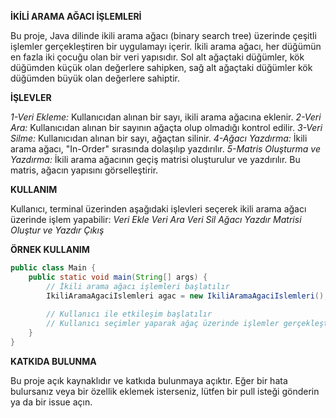 **İKİLİ ARAMA AĞACI İŞLEMLERİ**

Bu proje, Java dilinde ikili arama ağacı (binary search tree) üzerinde çeşitli işlemler gerçekleştiren bir uygulamayı içerir. İkili arama ağacı, her düğümün en fazla iki çocuğu olan bir veri yapısıdır. Sol alt ağaçtaki düğümler, kök düğümden küçük olan değerlere sahipken, sağ alt ağaçtaki düğümler kök düğümden büyük olan değerlere sahiptir.

**İŞLEVLER**

*1-Veri Ekleme:* Kullanıcıdan alınan bir sayı, ikili arama ağacına eklenir.
*2-Veri Ara:* Kullanıcıdan alınan bir sayının ağaçta olup olmadığı kontrol edilir.
*3-Veri Silme:* Kullanıcıdan alınan bir sayı, ağaçtan silinir.
*4-Ağacı Yazdırma:* İkili arama ağacı, "In-Order" sırasında dolaşılıp yazdırılır.
*5-Matris Oluşturma ve Yazdırma:* İkili arama ağacının geçiş matrisi oluşturulur ve yazdırılır. Bu matris, ağacın yapısını görselleştirir.

**KULLANIM**

Kullanıcı, terminal üzerinden aşağıdaki işlevleri seçerek ikili arama ağacı üzerinde işlem yapabilir:
*Veri Ekle*
*Veri Ara*
*Veri Sil*
*Ağacı Yazdır*
*Matrisi Oluştur ve Yazdır*
*Çıkış*

**ÖRNEK KULLANIM**

```java
public class Main {
    public static void main(String[] args) {
        // İkili arama ağacı işlemleri başlatılır
        IkiliAramaAgaciIslemleri agac = new IkiliAramaAgaciIslemleri();
        
        // Kullanıcı ile etkileşim başlatılır
        // Kullanıcı seçimler yaparak ağaç üzerinde işlemler gerçekleştirir
    }
}
```

**KATKIDA BULUNMA**

Bu proje açık kaynaklıdır ve katkıda bulunmaya açıktır. Eğer bir hata bulursanız veya bir özellik eklemek isterseniz, lütfen bir pull isteği gönderin ya da bir issue açın.
